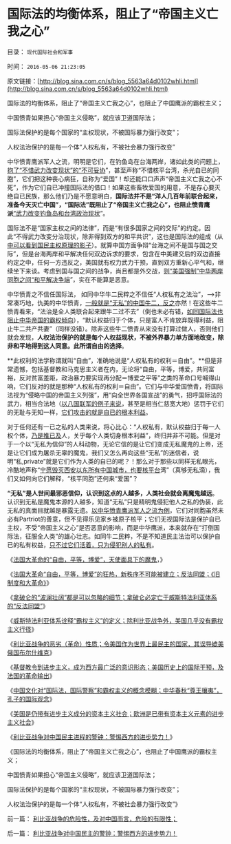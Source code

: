 # 国际法的均衡体系，阻止了“帝国主义亡我之心”

目录： `现代国际社会和军事` 

时间： `2016-05-06 21:23:05` 

原文链接：[http://blog.sina.com.cn/s/blog_5563a64d0102whli.html](http://blog.sina.com.cn/s/blog_5563a64d0102whli.html)

国际法的均衡体系，阻止了“帝国主义亡我之心”，也阻止了中国鹰派的霸权主义；

中国愤青如果担心“帝国主义侵略”，就应该卫道国际法；

国际法保护的是每个国家的“主权现状，不被国际暴力强行改变”；

人权法治保护的是每一个体“人权私有，不被社会暴力强行改变”

中华愤青鹰派军人之流，明明是它们，在钓鱼岛在台海两岸，诸如此类的问题上，[抱了“不惜武力改变现状”的“不可妥协](../../../2012/9/26/令人发指的暴行都是民粹氛围中偶发的激情；.md)”，甚至声称“不惜核平台湾，杀光自已的同胞”，它们把这种丧心病狂，自称为“爱国”！却还能口口声声“帝国主义亡我之心不死”，作为它们自已冲撞国际法的借口！如果这些畜牧爱国的用意，不是存心要灭绝自已民族，那么他们乃是不愿意明白，**国际法并不是“洋人几百年前联合起来，准备今天灭亡中国”，“国际法”既阻止了“帝国主义亡我之心”，也阻止愤青鹰派**[“武力改变钓鱼岛和台湾政治现状](../../../2012/9/24/缺乏妥协观念的文化不会接受司法仲裁（妥协的建议）.md)”。

国际法不是“国家主权之间的法律”，而是“有很多国家之间的交际”的约定。因此“不得武力改变分治现状，除非得到双方的和平共识”，这也是国际法的组成（从[中可以看到国民主权原理的影子](../../../2011/4/16/国民主权原理限制内战的干预原则.md)）。就算中国方面争辩“台海之间不是国与国之交际”，但是台海两岸和平解决任何双边诉求的要求，包含在中美建交后的双边直接约定之中，任何一方违反之，美国就有权力武力干预，直到双方重新心平气和，继续坐下来谈。考虑到国与国之间的战争，尚且都是外交战，[则“美国强制”中华两岸同胞之间“和平解决争端](../../../2009/10/1/武力攻台之弊.md)”，实在不能算是恶意。

中华愤青之不信任国际法，
如同中华牛二民粹之不信任“人权私有之法治”，——>非常凑巧地，仇美的中华愤青，[一般就是“无私”的中国牛二，反之](../../../2009/11/14/市场经济观点下小农的“愚蠢交换”.md)亦然！在这些牛二愤青看来，“法治是全人类联合起来跟牛二过不去”（倒也未必有错，[如同国际法也阻止中华帝国的霸权倾向](../../../2009/9/30/永久性的全国全民总动员.md)），“默认权益归于个体，只是富人不肯放弃既得利益，阻止牛二共产共妻”（同样没错）。除非这些牛二愤青从来没有打算过做人，否则他们就会发现，**人权法治保护的就是每个人权益现状，不被外界暴力单方面地改变，除非和平地得到这人同意。此所谓自由的选择**。

**此权利的法学称谓就叫“自由”，准确地说是“人权私有的权利＝自由”。**但是非常遗憾，包括基督教和马克思主义者在内，无论将“自由，平等，博爱，共同富裕，反对贫富差距，政治暴力要实现再分配＝博爱之平等”之类的革命口号喊得山响，它们反对的就是那种“人权私有的权利＝自由”。它们与中华爱国愤青，将国际法视为“侵略中国的帝国主义列强”，用“向全世界各国宣战”的勇气，招呼国际法的武力，相当合法地（[以八国联军的例子来说](../../../2011/1/10/八国联军“被”侵华，北洋政治和东南互保.md)，甚至是相当仁慈宽大地）惩罚于它们的无耻与无知一样，[它们攻击的就是自已的根本利益](../../../2009/11/14/小奴意识缔造了中国传统文化.md)。

对于任何还有一已之私的人类来说，将心比心：“人权私有，默认权益归于每一人权个体，[乃是推已及](../../../2016/4/13/自由人政治诉求的两个特征（推已及人＋社会进化论）.md)人，关乎每个人类切身根本利益”，终归并非不可能。但是对于一个以“无私为信仰”的人科动物，无论它信的是让它们变成无私魔鬼的上帝，还是让它们成为屠杀无辜的魔鬼，我们又怎么再向这些“无私”的迷信者，说明“私,private”就是它们作为人类的自已的呢？！那么对于那些以同样无私眼光，冷酷地声称“[宁愿毁灭西安以东所有中国城市，也要核平台](../../../2015/9/13/《日内瓦(战俘)公约》的利益合理性，并非人道主义动机.md)湾”（真够无私滴），我们又如何向它们解释，“核平同胞”还何来“爱国”？

**“无私”是人世间最邪恶信仰，认识到这点的人越多，人类社会就会离魔鬼越远**。认识到无私是魔鬼本源的人越多，知道“无私”只是精明鬼侵犯他人之私的伪装，此无私的真面目就越是暴露无遗。[以中华愤青鹰派军人之流为例](../../../2015/9/18/萨拉丁主义真诚追求和平，不到最后关头，决不轻言战斗.md)，它们对同胞虽然未必有Partriot的善意，但不见得乐见家乡被原子核平；它们无视国际法是保护自已主权，不受“帝国主义之心”是否恶意的影响，而是中华鹰派，本来就存在“打倒国际法，征服全人类”的雄心壮志。如同牛二民粹，不是不知道民主法治可以保护自已的私有权益，[只不过它们活着，只为侵犯别人的私有](../../../2009/11/12/小农意识的暴力倾向和文革.md)。

《[法国大革命的“自由，平等，博爱”，天使面具下的魔鬼](../../../2016/4/27/法国大革命的“自由，平等，博爱”，天使面具下的魔鬼，.md)，》

《[法国大革命“自由，平等，博爱”的狂热，新秩序不可能被建立；反法同盟；《旧制度和大革命》](../../../2016/4/28/《旧制度和大革命》最重要的意义：大革命就是旧制度的顽固复辟！.md)》

《[拿破仑的“波澜壮阔”都是可以忽略的细节；拿破仑](../../../2016/4/29/拿破仑的“波澜壮阔”都是可以忽略的细节；.md)[必定亡于威斯特法利亚体系的“反法同盟”](../../../2016/4/29/拿破仑的“波澜壮阔”都是可以忽略的细节；.md)》

《[威斯特法利亚体系诠释“霸权主义”的定义；除利比亚战争外，美国几乎没有霸权主义行径](../../../2016/4/30/威斯特法利亚体系诠释“霸权主义”的定义；.md)》

《[利比亚战争的恶劣（革命）性质；令美国作为世界上最民主的国家，其误导媲美俄国布尔什维克](../../../2016/5/1/从国际法角度，利比亚战争的恶劣（革命）性质；.md)》

《[基督教令到进步主义，成为西方最广泛的意识形态；美国历史上的国际干预，及法国的革命输出](../../../2016/5/2/基督教令到进步主义，成为西方最广泛的意识形态.md)》

《[中国文化对“国际法，国际警察”和霸权主义的概念模糊；中华春秋“尊王攘夷”，孔子的国际观念](../../../2016/5/3/中国文化对“国际法，国际警察”和霸权主义的概念模糊；.md)》

《[美国是仍带有进步主义成分的资本主义社会；欧洲是已带有资本主义元素的进步主义社会](../../../2016/5/4/美国若是国际警察，就不是霸权主义，门罗宣言的两个阶段；.md)》

《[利比亚战争对中国民主进程的警钟：警惕西方的进步势力！](../../../2016/5/5/利比亚战争对中国民主的警钟：警惕西方的进步势力！.md)》

《国际法的均衡体系，阻止了“帝国主义亡我之心”，也阻止了中国鹰派的霸权主义；

中国愤青如果担心“帝国主义侵略”，就应该卫道国际法；

国际法保护的是每个国家的“主权现状，不被国际暴力强行改变”；

人权法治保护的是每一个体“人权私有，不被社会暴力强行改变”》

前一篇： [利比亚战争的危险性，及对中国而言，危险的有限性；](../../../2016/5/7/利比亚战争的危险性，及对中国而言，危险的有限性；.md)

后一篇： [利比亚战争对中国民主的警钟：警惕西方的进步势力！](../../../2016/5/5/利比亚战争对中国民主的警钟：警惕西方的进步势力！.md)

